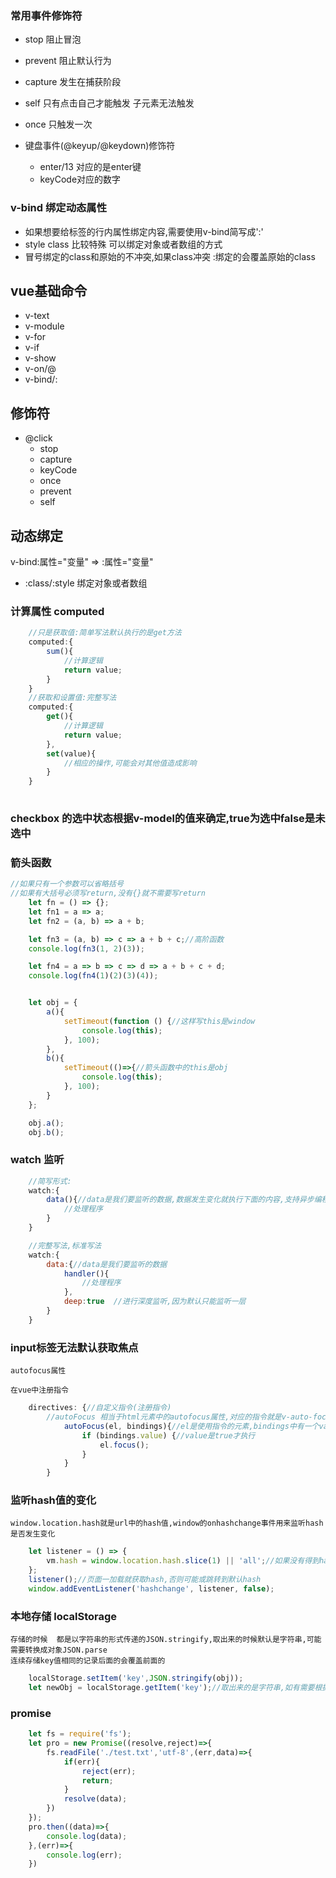 ### 常用事件修饰符
- stop      阻止冒泡
- prevent   阻止默认行为
- capture   发生在捕获阶段
- self      只有点击自己才能触发 子元素无法触发
- once      只触发一次


- 键盘事件(@keyup/@keydown)修饰符
    - enter/13  对应的是enter键
    - keyCode对应的数字
    
### v-bind  绑定动态属性
- 如果想要给标签的行内属性绑定内容,需要使用v-bind简写成':' 
- style class 比较特殊 可以绑定对象或者数组的方式
- 冒号绑定的class和原始的不冲突,如果class冲突 :绑定的会覆盖原始的class

## vue基础命令
- v-text
- v-module
- v-for
- v-if
- v-show
- v-on/@
- v-bind/:

## 修饰符
- @click
    - stop
    - capture
    - keyCode
    - once
    - prevent
    - self

## 动态绑定
v-bind:属性="变量" => :属性="变量"
- :class/:style 绑定对象或者数组


### 计算属性 computed
```javascript
    //只是获取值:简单写法默认执行的是get方法
    computed:{
        sum(){
            //计算逻辑
            return value;
        }
    }
    //获取和设置值:完整写法
    computed:{
        get(){
            //计算逻辑
            return value;
        },
        set(value){
            //相应的操作,可能会对其他值造成影响
        }
    }
    
```

### checkbox 的选中状态根据v-model的值来确定,true为选中false是未选中

### 箭头函数
```javascript
//如果只有一个参数可以省略括号
//如果有大括号必须写return,没有{}就不需要写return
    let fn = () => {};
    let fn1 = a => a;
    let fn2 = (a, b) => a + b;

    let fn3 = (a, b) => c => a + b + c;//高阶函数
    console.log(fn3(1, 2)(3));

    let fn4 = a => b => c => d => a + b + c + d;
    console.log(fn4(1)(2)(3)(4));


    let obj = {
        a(){
            setTimeout(function () {//这样写this是window
                console.log(this);
            }, 100);
        },
        b(){
            setTimeout(()=>{//箭头函数中的this是obj
                console.log(this);
            }, 100);
        }
    };

    obj.a();
    obj.b();
```
### watch 监听
```javascript
    //简写形式:
    watch:{
        data(){//data是我们要监听的数据,数据发生变化就执行下面的内容,支持异步编程,而computed不支持
            //处理程序
        }
    }

    //完整写法,标准写法
    watch:{
        data:{//data是我们要监听的数据
            handler(){
                //处理程序
            },
            deep:true  //进行深度监听,因为默认只能监听一层
        }
    }

```

### input标签无法默认获取焦点
    autofocus属性
    
    在vue中注册指令
```javascript
    directives: {//自定义指令(注册指令)
        //autoFocus 相当于html元素中的autofocus属性,对应的指令就是v-auto-focus
            autoFocus(el, bindings){//el是使用指令的元素,bindings中有一个value属性代表的是指令对应的值
                if (bindings.value) {//value是true才执行
                    el.focus();
                }
            }
        }
```

### 监听hash值的变化
    window.location.hash就是url中的hash值,window的onhashchange事件用来监听hash是否发生变化
```javascript
    let listener = () => {
        vm.hash = window.location.hash.slice(1) || 'all';//如果没有得到hash默认是all
    };
    listener();//页面一加载就获取hash,否则可能或跳转到默认hash
    window.addEventListener('hashchange', listener, false);
```

### 本地存储 localStorage
    存储的时候  都是以字符串的形式传递的JSON.stringify,取出来的时候默认是字符串,可能需要转换成对象JSON.parse
    连续存储key值相同的记录后面的会覆盖前面的
    
```javascript
    localStorage.setItem('key',JSON.stringify(obj));
    let newObj = localStorage.getItem('key');//取出来的是字符串,如有需要根据需求转换格式
```
### promise
```javascript
    let fs = require('fs');
    let pro = new Promise((resolve,reject)=>{
        fs.readFile('./test.txt','utf-8',(err,data)=>{
            if(err){
                reject(err);
                return;
            }
            resolve(data);
        })
    });
    pro.then((data)=>{
        console.log(data);
    },(err)=>{
        console.log(err);
    })
```















